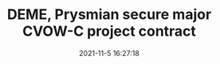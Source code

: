 ---
"title": "DEME, Prysmian secure major CVOW-C project contract"
"date": "2021-11-5 16:27:18"
"feed_name": "OFFSHOREMAG"
"feed_website": "https://www.offshore-mag.com/"
"feed_rss": "https://www.offshore-mag.com/__rss/website-scheduled-content.xml?input=%7B%22sectionAlias%22%3A%22home%22%7D"
"link": "https://www.offshore-mag.com/renewable-energy/article/14213534/deme-prysmian-secure-major-coastal-virginia-offshore-wind-commercial-project-contract-from-dominion-energy"
"source": "None"
"file": "_posts/2021-1-1-0b325a04e01d1688742ae04408bb46b7e050e19b.md"
"accident": "0"
"drilling": "0"
"dead": "0"
"injured": "0"
"arrested": "0"
"place": "unknown place"
"where": "unknown site"
"causes": "unknown"
"place_uri": "unknown place"
---